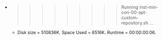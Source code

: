 * >>>>>>>>> Running inst-min-con-00-apt-custom-repository.sh ...
  * Disk size = 510836K. Space Used = 6516K. Runtime = 00:00:00:06.
